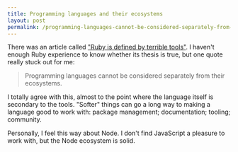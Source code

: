 ```yaml
---
title: Programming languages and their ecosystems
layout: post
permalink: /programming-languages-cannot-be-considered-separately-from-their-ecosystems/
---
```

There was an article called ["Ruby is defined by terrible tools"](http://devblog.avdi.org/2015/07/08/ruby-is-defined-by-terrible-tools/). I haven't enough Ruby experience to know whether its thesis is true, but one quote really stuck out for me:

> Programming languages cannot be considered separately from their ecosystems.

I totally agree with this, almost to the point where the language itself is secondary to the tools. "Softer" things can go a long way to making a language good to work with: package management; documentation; tooling; community.

Personally, I feel this way about Node. I don't find JavaScript a pleasure to work with, but the Node ecosystem is solid.
